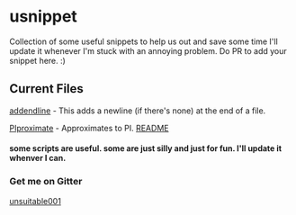 # usnippet
Collection of some useful snippets to help us out and save some time
I'll update it whenever I'm stuck with an annoying problem.
Do PR to add your snippet here. :)

## Current Files

[addendline](addendline.sh) - This adds a newline (if there's none) at the end of a file.

[PIproximate](PIproximate.c) - Approximates to PI. [README](PIproximate.md)


#### some scripts are useful. some are just silly and just for fun. I'll update it whenver I can.

### Get me on Gitter
[unsuitable001](https://gitter.im/unsuitable001)
